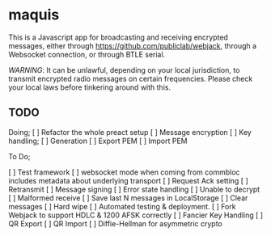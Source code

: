 maquis
===

This is a Javascript app for broadcasting and receiving encrypted messages,
either through https://github.com/publiclab/webjack, through a Websocket
connection, or through BTLE serial.

*WARNING*: It can be unlawful, depending on your local jurisdiction, to transmit
encrypted radio messages on certain frequencies. Please check your local laws before
tinkering around with this.

TODO
---

Doing;
 [ ] Refactor the whole preact setup
 [ ] Message encryption
 [ ] Key handling;
  [ ] Generation
  [ ] Export PEM
  [ ] Import PEM

To Do;

 [ ] Test framework
 [ ] websocket mode when coming from commbloc includes metadata about underlying transport
 [ ] Request Ack setting
 [ ] Retransmit
 [ ] Message signing
 [ ] Error state handling
  [ ] Unable to decrypt
  [ ] Malformed receive
 [ ] Save last N messages in LocalStorage
 [ ] Clear messages
 [ ] Hard wipe
 [ ] Automated testing & deployment.
 [ ] Fork Webjack to support HDLC & 1200 AFSK correctly
 [ ] Fancier Key Handling
  [ ] QR Export
  [ ] QR Import
 [ ] Diffie-Hellman for asymmetric crypto
